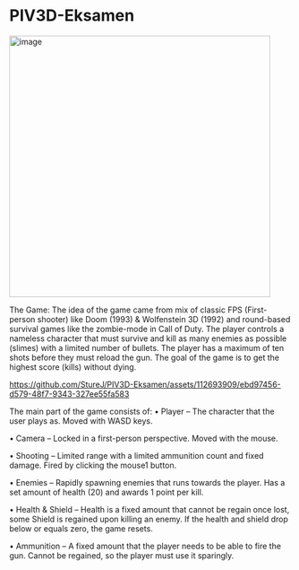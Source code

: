 # PIV3D-Eksamen

<img width="466" alt="image" src="https://github.com/StureJ/PIV3D-Eksamen/assets/112693909/0f7a790e-2c46-4075-88e9-801febc73c44">


The Game:
The idea of the game came from mix of classic FPS (First-person shooter) like Doom (1993) & Wolfenstein 3D (1992) and round-based survival games like the zombie-mode in Call of Duty. The player controls a nameless character that must survive and kill as many enemies as possible (slimes) with a limited number of bullets. The player has a maximum of ten shots before they must reload the gun. The goal of the game is to get the highest score (kills) without dying.



https://github.com/StureJ/PIV3D-Eksamen/assets/112693909/ebd97456-d579-48f7-9343-327ee55fa583



The main part of the game consists of:
•	Player – The character that the user plays as. Moved with WASD keys.

•	Camera – Locked in a first-person perspective. Moved with the mouse.

•	Shooting – Limited range with a limited ammunition count and fixed damage. Fired by clicking the mouse1 button.

•	Enemies – Rapidly spawning enemies that runs towards the player. Has a set amount of health (20) and awards 1 point per kill.

•	Health & Shield – Health is a fixed amount that cannot be regain once lost, some Shield is regained upon killing an enemy. If the health and shield drop below or equals zero, the game resets.

•	Ammunition – A fixed amount that the player needs to be able to fire the gun. Cannot be regained, so the player must use it sparingly.
